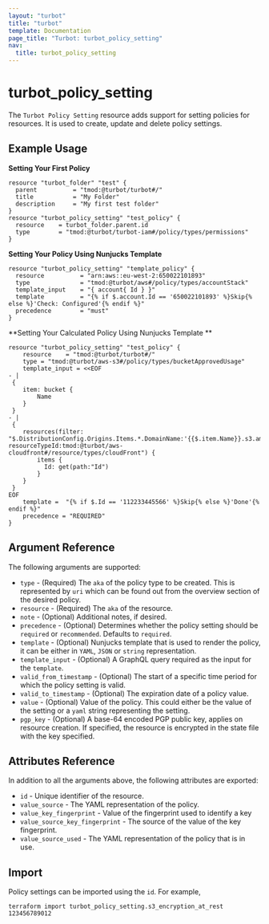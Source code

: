 ```yaml
---
layout: "turbot"
title: "turbot"
template: Documentation
page_title: "Turbot: turbot_policy_setting"
nav:
  title: turbot_policy_setting
---
```


# turbot\_policy\_setting

The `Turbot Policy Setting` resource adds support for setting policies for resources. It is used to create, update and delete policy settings.

## Example Usage

**Setting Your First Policy**

```hcl
resource "turbot_folder" "test" {
  parent          = "tmod:@turbot/turbot#/"
  title           = "My Folder"
  description     = "My first test folder"
}
resource "turbot_policy_setting" "test_policy" {
  resource    = turbot_folder.parent.id
  type        = "tmod:@turbot/turbot-iam#/policy/types/permissions"
}
```

**Setting Your Policy Using Nunjucks Template**

```hcl
resource "turbot_policy_setting" "template_policy" {
  resource          = "arn:aws::eu-west-2:650022101893"
  type              = "tmod:@turbot/aws#/policy/types/accountStack"
  template_input    = "{ account{ Id } }"
  template          = "{% if $.account.Id == '650022101893' %}Skip{% else %}'Check: Configured'{% endif %}"
  precedence        = "must"
}
```

**Setting Your Calculated Policy Using Nunjucks Template **

```hcl
resource "turbot_policy_setting" "test_policy" {
  	resource    = "tmod:@turbot/turbot#/"
  	type = "tmod:@turbot/aws-s3#/policy/types/bucketApprovedUsage"
  	template_input = <<EOF
- | 
 {
  	item: bucket {
    	Name
  	}
 }
- | 
 {
  	resources(filter: "$.DistributionConfig.Origins.Items.*.DomainName:'{{$.item.Name}}.s3.amazonaws.com' resourceTypeId:tmod:@turbot/aws-cloudfront#/resource/types/cloudFront") {
    	items {
    	  Id: get(path:"Id")
    	}
  	}
 }
EOF
	template =  "{% if $.Id == '112233445566' %}Skip{% else %}'Done'{% endif %}"
	precedence = "REQUIRED"
}

```

## Argument Reference

The following arguments are supported:

- `type` - (Required) The `aka` of the policy type to be created. This is represented by `uri` which can be found out from the overview section of the desired policy.
- `resource` - (Required) The `aka` of the resource.
- `note` - (Optional) Additional notes, if desired.
- `precedence` - (Optional) Determines whether the policy setting should be `required` or `recommended`. Defaults to `required`.
- `template` - (Optional) Nunjucks template that is used to render the policy, it can be either in `YAML`, `JSON` or `string` representation.
- `template_input` - (Optional) A GraphQL query required as the input for the `template`.
- `valid_from_timestamp` - (Optional) The start of a specific time period for which the policy setting is valid.
- `valid_to_timestamp` - (Optional) The expiration date of a policy value.
- `value` - (Optional) Value of the policy. This could either be the value of the setting or a `yaml` string representing the setting.
- `pgp_key` - (Optional) A base-64 encoded PGP public key, applies on resource creation. If specified, the resource is encrypted in the state file with the key specified.


## Attributes Reference

In addition to all the arguments above, the following attributes are exported:

- `id` - Unique identifier of the resource.
- `value_source` - The YAML representation of the policy.
- `value_key_fingerprint` -  Value of the fingerprint used to identify a key
- `value_source_key_fingerprint` - The source of the value of the key fingerprint.
- `value_source_used` - The YAML representation of the policy that is in use.

## Import

Policy settings can be imported using the `id`. For example,

```
terraform import turbot_policy_setting.s3_encryption_at_rest 123456789012
```
